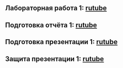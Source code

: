 ## Лабораторная работа 1: [rutube](https://rutube.ru/video/d8acc23617fef5ee41360efac9827ccc/)
## Подготовка отчёта 1: [rutube](https://rutube.ru/video/d8acc23617fef5ee41360efac9827ccc/)
## Подготовка презентации 1: [rutube](https://rutube.ru/video/d8acc23617fef5ee41360efac9827ccc/)
## Защита презентации 1: [rutube](https://rutube.ru/video/d8acc23617fef5ee41360efac9827ccc/)